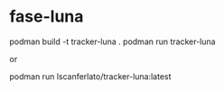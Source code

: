 # fase-luna

podman build -t tracker-luna .
podman run tracker-luna

or 

podman run lscanferlato/tracker-luna:latest
